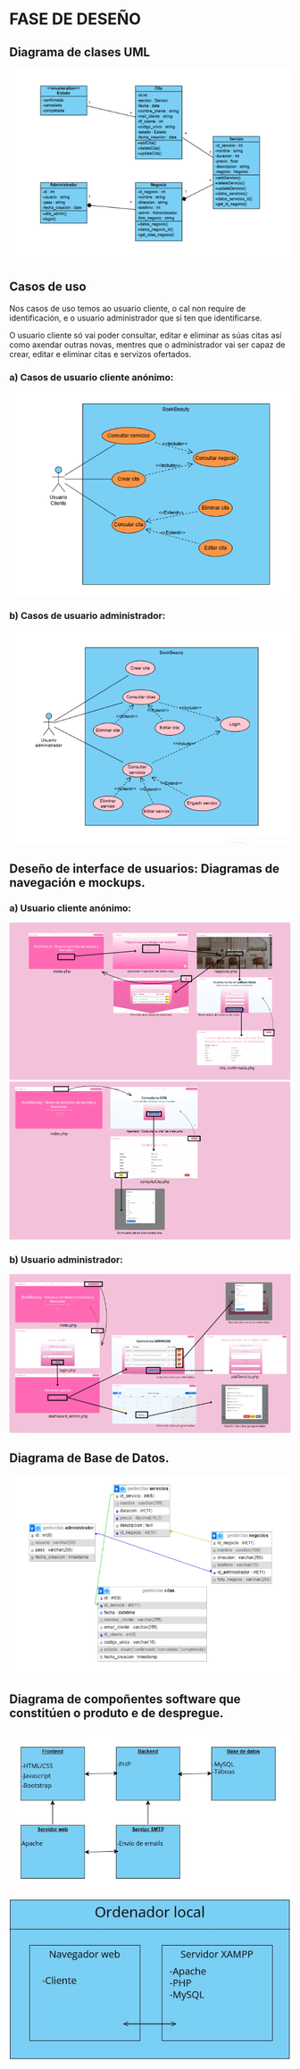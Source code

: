 # FASE DE DESEÑO

##  Diagrama de clases UML
![Diagrama de clases](../img/diagramaClases.PNG)

## Casos de uso
Nos casos de uso temos ao usuario cliente, o cal non require de identificación, e o usuario administrador que si ten que identificarse.

O usuario cliente só vai poder consultar, editar e eliminar as súas citas así como axendar outras novas, mentres que o administrador vai ser capaz de crear, editar e eliminar citas e servizos ofertados.

### a) Casos de usuario cliente anónimo:
![Casos de uso cliente](../img/casosUso.PNG)

### b) Casos de usuario administrador:
![Casos de uso administrador](../img/casosUso2.PNG)

## Deseño de interface de usuarios: Diagramas de navegación e mockups.

### a) Usuario cliente anónimo:
![Usuario: ](../img/mockupUser.PNG)
![Usuario: ](../img/mockupUserII.PNG)


### b) Usuario administrador:
![Administrador: ](../img/mockupAdmin.PNG)


## Diagrama de Base de Datos.
![Diagrama de Base de Datos](../img/diagramaBD.PNG)

## Diagrama de compoñentes software que constitúen o produto e de despregue.
![Diagrama de Compoñentes](../img/diagramaComponentes.JPG)
![Diagrama de Despregue](../img/diagramaDespliegue.JPG)

